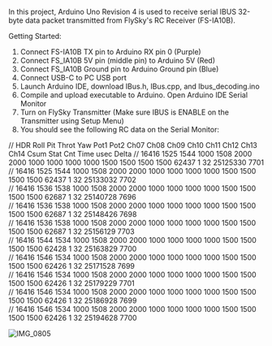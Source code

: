 In this project, Arduino Uno Revision 4 is used to receive serial IBUS 32-byte data packet transmitted from FlySky's RC Receiver (FS-IA10B).

Getting Started:
1. Connect FS-IA10B TX pin to Arduino RX pin 0 (Purple)
2. Connect FS_IA10B 5V pin (middle pin) to Arduino 5V (Red)
3. Connect FS_IA10B Ground pin to Arduino Ground pin (Blue)
4. Connect USB-C to PC USB port
5. Launch Arduino IDE, download IBus.h, IBus.cpp, and Ibus_decoding.ino
6. Compile and upload executable to Arduino.  Open Arduino IDE Serial Monitor
7. Turn on FlySky Transmitter (Make sure IBUS is ENABLE on the Transmitter using Setup Menu)
8. You should see the following RC data on the Serial Monitor:
   
// HDR   Roll Pit Throt Yaw  Pot1 Pot2 Ch07 Ch08 Ch09 Ch10 Ch11 Ch12 Ch13 Ch14 Csum  Stat  Cnt Time usec  Delta
// 16416 1525 1544 1000 1508 2000 2000 1000 1000 1000 1000 1500 1500 1500 1500 62437   1    32 25125330   7701  
// 16416 1525 1544 1000 1508 2000 2000 1000 1000 1000 1000 1500 1500 1500 1500 62437   1    32 25133032   7702  
// 16416 1536 1538 1000 1508 2000 2000 1000 1000 1000 1000 1500 1500 1500 1500 62687   1    32 25140728   7696  
// 16416 1536 1538 1000 1508 2000 2000 1000 1000 1000 1000 1500 1500 1500 1500 62687   1    32 25148426   7698  
// 16416 1536 1538 1000 1508 2000 2000 1000 1000 1000 1000 1500 1500 1500 1500 62687   1    32 25156129   7703  
// 16416 1544 1534 1000 1508 2000 2000 1000 1000 1000 1000 1500 1500 1500 1500 62428   1    32 25163829   7700  
// 16416 1546 1534 1000 1508 2000 2000 1000 1000 1000 1000 1500 1500 1500 1500 62426   1    32 25171528   7699  
// 16416 1546 1534 1000 1508 2000 2000 1000 1000 1000 1000 1500 1500 1500 1500 62426   1    32 25179229   7701  
// 16416 1546 1534 1000 1508 2000 2000 1000 1000 1000 1000 1500 1500 1500 1500 62426   1    32 25186928   7699  
// 16416 1546 1534 1000 1508 2000 2000 1000 1000 1000 1000 1500 1500 1500 1500 62426   1    32 25194628   7700  
   

![IMG_0805](https://github.com/terrerock/IBUS-Arduino-Comm/assets/126227459/47381785-271b-41db-90f7-3521b4029ac0)
